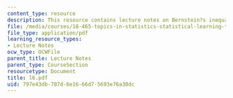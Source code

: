 ```yaml
---
content_type: resource
description: This resource contains lecture notes on Bernstein?s inequality.
file: /media/courses/18-465-topics-in-statistics-statistical-learning-theory-spring-2007/797e43db787d6e1666d75693e76a30dc_l6.pdf
file_type: application/pdf
learning_resource_types:
- Lecture Notes
ocw_type: OCWFile
parent_title: Lecture Notes
parent_type: CourseSection
resourcetype: Document
title: l6.pdf
uid: 797e43db-787d-6e16-66d7-5693e76a30dc
---
```

